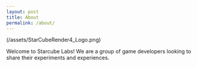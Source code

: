 ```yaml
---
layout: post
title: About
permalink: /about/
---
```


(/assets/StarCubeRender4_Logo.png)

Welcome to Starcube Labs! We are a group of game developers looking to share their experiments and experiences.
